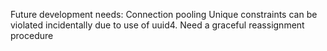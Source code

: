Future development needs:
  Connection pooling
  Unique constraints can be violated incidentally due to use of uuid4. Need a graceful reassignment procedure